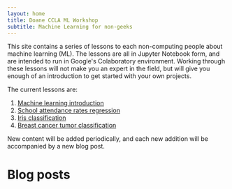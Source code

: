 ```yaml
---
layout: home
title: Doane CCLA ML Workshop
subtitle: Machine Learning for non-geeks 
---
```


This site contains a series of lessons to each non-computing people about 
machine learning (ML). The lessons are all in Jupyter Notebook form, and 
are intended to run in Google's Colaboratory environment. Working through 
these lessons will not make you an expert in the field, but will give you 
enough of an introduction to get started with your own projects. 

The current lessons are:

1. [Machine learning introduction](./2023-10-11-machine-learning-introduction/)
2. [School attendance rates regression](2023-10-11-attendance-rates-regression/)
3. [Iris classification](2023-10-11-iris-classification/)
4. [Breast cancer tumor classification](2023-10-12-breast-cancer-classification/)

New content will be added periodically, and each new addition will be 
accompanied by a new blog post. 

# Blog posts

